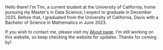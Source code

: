 Hello there! I'm Tim, a current student at the University of California, Irvine pursuing my Master's in Data Science; I expect to graduate in December 2025. Before that, I graduated from the University of California, Davis with a Bachelor of Science in Mathematics in June 2023.

If you wish to contact me, please visit my [About page](https://timng-gnmit.github.io/About/contact-us.html). I'm still working on this website, so keep checking the website for updates. Thanks for coming by!
